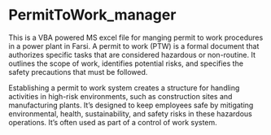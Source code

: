 # PermitToWork_manager
This is a VBA powered MS excel file for manging permit to work procedures in a power plant in Farsi. 
A permit to work (PTW) is a formal document that authorizes specific tasks that are considered hazardous or non-routine. It outlines the scope of work, identifies potential risks, and specifies the safety precautions that must be followed.

Establishing a permit to work system creates a structure for handling activities in high-risk environments, such as construction sites and manufacturing plants. It’s designed to keep employees safe by mitigating environmental, health, sustainability, and safety risks in these hazardous operations. It’s often used as part of a control of work system.
